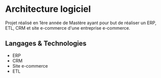# Architecture logiciel  
Projet réalisé en 1ère année de Mastère ayant pour but de réaliser un ERP, ETL, CRM et site e-commerce d'une entreprise e-commerce.  

## Langages & Technologies  
* ERP  
* CRM
* Site e-commerce  
* ETL  
